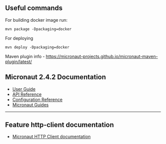 ## Useful commands

For building docker image run:

```
mvn package -Dpackaging=docker
```

For deploying 

```
mvn deploy -Dpackaging=docker
```

Maven plugin info - https://micronaut-projects.github.io/micronaut-maven-plugin/latest/

## Micronaut 2.4.2 Documentation

- [User Guide](https://docs.micronaut.io/2.4.2/guide/index.html)
- [API Reference](https://docs.micronaut.io/2.4.2/api/index.html)
- [Configuration Reference](https://docs.micronaut.io/2.4.2/guide/configurationreference.html)
- [Micronaut Guides](https://guides.micronaut.io/index.html)
---

## Feature http-client documentation

- [Micronaut HTTP Client documentation](https://docs.micronaut.io/latest/guide/index.html#httpClient)

